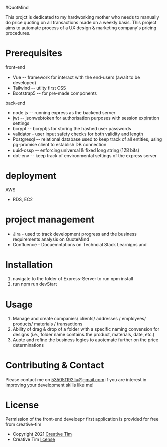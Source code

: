 #QuotMind

This projct is dedicated to my hardworking mother who needs to manually do price quoting on all transactions made on a weekly basis. This project aims to automate process of a UX design & marketing company's pricing procedures.

# Prerequisites
front-end
  - Vue -- framework for interact with the end-users (await to be developed)
  - Tailwind -- utilty first CSS
  - Bootstrap5 -- for pre-made components

back-end
  - node.js -- running express as the backend server
  - jwt -- jsonwebtoken for authorisation purposes with session expiration settings
  - bcrypt -- bcryptjs for storing the hashed user passwords
  - validator - user input safety checks for both validity and length
  - Postgresql -- relational database used to keep track of all entities, using pg-promise client to establish DB connection
  - uuid-ossp -- enforcing universal & fixed long string (128 bits)
  - dot-env -- keep track of environmental settings of the express server

# deployment
AWS 
  - RDS, EC2

# project management
  - Jira - used to track development progress and the business requirements analysis on QuoteMind
  - Confluence - Docuemntations on Techncial Stack Learnigns and 

# Installation
  1. navigate to the folder of Express-Server to run npm install 
  2. run npm run devStart

# Usage
  1. Manage and create companies/ clients/ addresses / employees/ products/ materials / transactions
  2. Ability of drag & drop of a folder with a specific naming convension for designs (i.e., folder name contains the product, materials, date, etc.)
  3. Auote and refine the business logics to auotemate further on the price determinations

# Contributing & Contact
Please contact me on 535051192liu@gmail.com if you are interest in improving your development skills like me!

# License
Permission of the front-end develoepr first application is provided for free from creative-tim
  - Copyright 2021 [Creative Tim](https://www.creative-tim.com?ref=readme-vsud)
  - Creative Tim [license](https://www.creative-tim.com/license?ref=readme-vsud)

